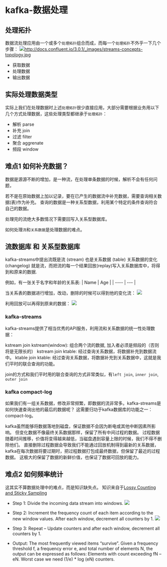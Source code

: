 kafka-数据处理
=============

## 处理拓扑
数据流处理应用由一个或多个`处理拓扑`组合而成，而每一个`处理拓扑`不外乎一下几个步骤：
![](http://docs.confluent.io/3.0.1/_images/streams-concepts-topology.jpg)http://docs.confluent.io/3.0.1/_images/streams-concepts-topology.jpg
- 获取数据
- 处理数据
- 输出数据

## 实际处理数据类型
实际上我们在处理数据时上述`处理拓扑`很少直接应用，大部分需要根据业务用以下几个方式处理数据，这些处理类型都继承于`处理拓扑`：
- 解析 parse
- 补充 join
- 过滤 filter
- 聚合 aggrenate
- 频段 window

## 难点1 如何补充数据？
数据是源源不断的增加，是一种流，在处理单条数据的时候，解析不会有任何问题，

若不是在原始数据上加以记录，要在已产生的数据流中补充数据，需要查询相关数据(表)作为补充。
查询的数据是一种关系型数据，利用某个特定的条件查询符合自己的数据。

处理完的流绝大多数情况下需要回写入关系型数据库。

如何处理`流`和`关系数据`是处理数据的难点。

## 流数据库 和 关系型数据库
kafka-streams中提出流既是流 (stream) 也是关系数据 (table)
关系数据的变化 (changelog) 就是流，而把流的每一个结果回放(replay)写入关系数据库中，将得到和原来的数据.

例如，有一张关于名字和年龄的关系表:
| Name | Age |
| ---- | --- |

当关系表的数据进行增加，改动，删除的时候可以得到他的变化流：
![](http://docs.confluent.io/3.0.1/_images/streams-table-duality-02.jpg)

利用回放可以再得到原来的数据：
![](http://docs.confluent.io/3.0.1/_images/streams-table-duality-03.jpg)

### kafka-streams
kafka-streams提供了相当优秀的API服务，利用流和关系数据的统一性处理数据：

kstream join kstream(window): 组合两个流的数据, 加入者必须是频段的（否则将是无限长的）
kstream join ktable: 经过查询关系数据，将数据补充到数据流中。
ktable join ktable: 经过查询关系数据，将数据补充到关系数据中，这就是我们平时的联合查询的功能。

join的方式和我们平时用的联合查询的方式非常类似，有`left join`, `inner join`, `outer join`

### kafka compact-log
如果我们有一组关系数据，修改非常频繁，即数据的流非常多。kafka-streams是如何快速查询出他的最后的数据呢？
这需要归功于kafka数据库的功能之一：compact-log。

kafka虽然能够将数据落地到磁盘，保证数据不会因为断电或其他中断因素所影响。
但变化数据不像最终关系数据那样，保留了所有中间过程的数据。
过程数据随着时间推移，价值将变得越来越低，当磁盘遇到容量上限的时候，我们不得不删除他们。
直接删除过程数据会导致我们不能通过回放机制得到最新的关系数据，kafka在每次数据将要过期时，把过程数据打包成最终数据，但保留了最近的过程数据。
这极大的保留了数据的新鲜价值，也保证了数据可回放的能力。

## 难点2 如何频率统计
这其实不算数据处理中的难点，而是知识缺失点。
知识来自于[Lossy Counting and Sticky Sampling](https://micvog.com/2015/07/18/frequency-counting-algorithms-over-data-streams/)

- Step 1: Divide the incoming data stream into windows.
![](https://micvog.files.wordpress.com/2015/06/step_1_lossy_counting.png?w=682&h=284)

- Step 2: Increment the frequency count of each item according to the new window values. After each window, decrement all counters by 1.
![](https://micvog.files.wordpress.com/2015/06/step_2_lossy_counting.png?w=682&h=307)

- Step 3: Repeat – Update counters and after each window, decrement all counters by 1.

- Output: The most frequently viewed items “survive”.
Given a frequency threshold f, a frequency error e, and total number of elements N, the output can be expressed as follows: Elements with count exceeding fN – eN.
Worst case we need (1/e) * log (eN) counters.

